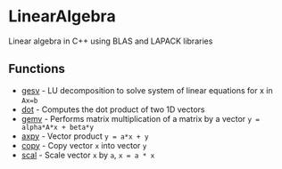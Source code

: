# LinearAlgebra
Linear algebra in C++ using BLAS and LAPACK libraries

## Functions

- [gesv](test/gesv.cpp) - LU decomposition to solve system of linear equations for x in `Ax=b`
- [dot](test/dot.cpp) - Computes the dot product of two 1D vectors
- [gemv](test/gemv.cpp) - Performs matrix multiplication of a matrix by a vector `y = alpha*A*x + beta*y`
- [axpy](test/axpy.cpp) - Vector product `y = a*x + y`
- [copy](test/copy.cpp) - Copy vector `x` into vector `y`
- [scal](test/scal.cpp) - Scale vector `x` by `a`, `x = a * x`
